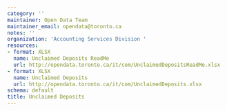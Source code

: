 ```yaml
---
category: ''
maintainer: Open Data Team
maintainer_email: opendata@toronto.ca
notes: ''
organization: 'Accounting Services Division '
resources:
- format: XLSX
  name: Unclaimed Deposits ReadMe
  url: http://opendata.toronto.ca/it/com/UnclaimedDepositsReadMe.xlsx
- format: XLSX
  name: Unclaimed Deposits
  url: http://opendata.toronto.ca/it/com/UnclaimedDeposits.xlsx
schema: default
title: Unclaimed Deposits
---
```

